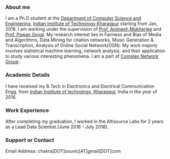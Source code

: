 ### About me
I am a Ph.D student at the [Department of Computer Science and Engineering](http://cse.iitkgp.ac.in/), [Indian Institute of Technology Kharagpur](http://iitkgp.ac.in/) starting from Jan, 2019. I am working under the supervision of [Prof. Animesh Mukherjee](http://cse.iitkgp.ac.in/~animeshm/) and [Prof. Pawan Goyal](http://cse.iitkgp.ac.in/~pawang/). My research interest lies in Fairness and Bias of Media and Algorithms, Data Mining for citation networks, Music Generation & Transcription, Analysis of Online Social Network(OSN). My work majorly involves statistical machine learning, network analysis, and their application to study various interesting phenomena. I am a part of [Complex Network Group](http://www.cnergres.iitkgp.ac.in/).

### Academic Details
I have received my B.Tech in Electronics and Electrical Communication Engg. from [Indian Institute of technology, Kharagpur](http://iitkgp.ac.in/), India in the year of 2016. 

### Work Experience
After completing my graduation, I worked in the Altisource Labs for 2 years as a Lead Data Scientist.(June 2016 - July 2018).

### Support or Contact
Email Address: chakra[DOT]souvic[AT]gmail[DOT]com
